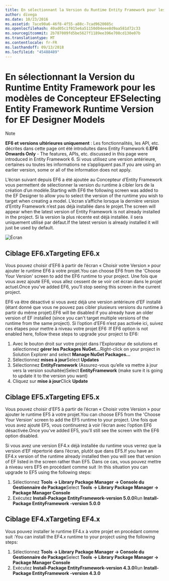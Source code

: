 ```yaml
---
title: En sélectionnant la Version du Runtime Entity Framework pour les modèles de Concepteur EF - EF6
author: divega
ms.date: 10/23/2016
ms.assetid: 7ace90a6-46f8-4f55-a88c-7cad9620085c
ms.openlocfilehash: 40ad05c1f015e6a51150d04eee8d9aa581d72c33
ms.sourcegitcommit: 2b787009fd5be5627f1189ee396e708cd130e07b
ms.translationtype: MT
ms.contentlocale: fr-FR
ms.lasthandoff: 09/13/2018
ms.locfileid: "45488489"
---
```

# <a name="selecting-entity-framework-runtime-version-for-ef-designer-models"></a><span data-ttu-id="ae399-102">En sélectionnant la Version du Runtime Entity Framework pour les modèles de Concepteur EF</span><span class="sxs-lookup"><span data-stu-id="ae399-102">Selecting Entity Framework Runtime Version for EF Designer Models</span></span>
> [!NOTE]
> <span data-ttu-id="ae399-103">**EF6 et versions ultérieures uniquement** : Les fonctionnalités, les API, etc. décrites dans cette page ont été introduites dans Entity Framework 6.</span><span class="sxs-lookup"><span data-stu-id="ae399-103">**EF6 Onwards Only** - The features, APIs, etc. discussed in this page were introduced in Entity Framework 6.</span></span> <span data-ttu-id="ae399-104">Si vous utilisez une version antérieure, certaines ou toutes les informations ne s’appliquent pas.</span><span class="sxs-lookup"><span data-stu-id="ae399-104">If you are using an earlier version, some or all of the information does not apply.</span></span>

<span data-ttu-id="ae399-105">L’écran suivant depuis EF6 a été ajoutée au Concepteur d’Entity Framework vous permettent de sélectionner la version du runtime à cibler lors de la création d’un modèle.</span><span class="sxs-lookup"><span data-stu-id="ae399-105">Starting with EF6 the following screen was added to the EF Designer to allow you to select the version of the runtime you wish to target when creating a model.</span></span> <span data-ttu-id="ae399-106">L’écran s’affiche lorsque la dernière version d’Entity Framework n’est pas déjà installée dans le projet.</span><span class="sxs-lookup"><span data-stu-id="ae399-106">The screen will appear when the latest version of Entity Framework is not already installed in the project.</span></span> <span data-ttu-id="ae399-107">Si la version la plus récente est déjà installée. il sera uniquement utilisé par défaut.</span><span class="sxs-lookup"><span data-stu-id="ae399-107">If the latest version is already installed it will just be used by default.</span></span>

![Écran](~/ef6/media/screen.png)


## <a name="targeting-ef6x"></a><span data-ttu-id="ae399-109">Ciblage EF6.x</span><span class="sxs-lookup"><span data-stu-id="ae399-109">Targeting EF6.x</span></span>

<span data-ttu-id="ae399-110">Vous pouvez choisir d’EF6 à partir de l’écran « Choisir votre Version » pour ajouter le runtime EF6 à votre projet.</span><span class="sxs-lookup"><span data-stu-id="ae399-110">You can choose EF6 from the 'Choose Your Version' screen to add the EF6 runtime to your project.</span></span> <span data-ttu-id="ae399-111">Une fois que vous avez ajouté EF6, vous allez cessent de se voir cet écran dans le projet actuel.</span><span class="sxs-lookup"><span data-stu-id="ae399-111">Once you've added EF6, you’ll stop seeing this screen in the current project.</span></span>

<span data-ttu-id="ae399-112">EF6 va être désactivé si vous avez déjà une version antérieure d’EF installé (étant donné que vous ne pouvez pas cibler plusieurs versions du runtime à partir du même projet).</span><span class="sxs-lookup"><span data-stu-id="ae399-112">EF6 will be disabled if you already have an older version of EF installed (since you can't target multiple versions of the runtime from the same project).</span></span> <span data-ttu-id="ae399-113">Si l’option d’EF6 n’est pas activée ici, suivez ces étapes pour mettre à niveau votre projet EF6 :</span><span class="sxs-lookup"><span data-stu-id="ae399-113">If EF6 option is not enabled here, follow these steps to upgrade your project to EF6:</span></span>

1.  <span data-ttu-id="ae399-114">Avec le bouton droit sur votre projet dans l’Explorateur de solutions et sélectionnez **gérer les Packages NuGet...**</span><span class="sxs-lookup"><span data-stu-id="ae399-114">Right-click on your project in Solution Explorer and select **Manage NuGet Packages...**</span></span>
2.  <span data-ttu-id="ae399-115">Sélectionnez **mises à jour**</span><span class="sxs-lookup"><span data-stu-id="ae399-115">Select **Updates**</span></span>
3.  <span data-ttu-id="ae399-116">Sélectionnez **EntityFramework** (Assurez-vous qu’elle va mettre à jour vers la version souhaitée)</span><span class="sxs-lookup"><span data-stu-id="ae399-116">Select **EntityFramework** (make sure it is going to update it to the version you want)</span></span>
4.  <span data-ttu-id="ae399-117">Cliquez sur **mise à jour**</span><span class="sxs-lookup"><span data-stu-id="ae399-117">Click **Update**</span></span>

 

## <a name="targeting-ef5x"></a><span data-ttu-id="ae399-118">Ciblage EF5.x</span><span class="sxs-lookup"><span data-stu-id="ae399-118">Targeting EF5.x</span></span>

<span data-ttu-id="ae399-119">Vous pouvez choisir d’EF5 à partir de l’écran « Choisir votre Version » pour ajouter le runtime EF5 à votre projet.</span><span class="sxs-lookup"><span data-stu-id="ae399-119">You can choose EF5 from the 'Choose Your Version' screen to add the EF5 runtime to your project.</span></span> <span data-ttu-id="ae399-120">Une fois que vous avez ajouté EF5, vous continuerez à voir l’écran avec l’option EF6 désactivée.</span><span class="sxs-lookup"><span data-stu-id="ae399-120">Once you've added EF5, you’ll still see the screen with the EF6 option disabled.</span></span>

<span data-ttu-id="ae399-121">Si vous avez une version EF4.x déjà installée du runtime vous verrez que la version d’EF répertorié dans l’écran, plutôt que dans EF5.</span><span class="sxs-lookup"><span data-stu-id="ae399-121">If you have an EF4.x version of the runtime already installed then you will see that version of EF listed in the screen rather than EF5.</span></span> <span data-ttu-id="ae399-122">Dans ce cas, vous pouvez mettre à niveau vers EF5 en procédant comme suit :</span><span class="sxs-lookup"><span data-stu-id="ae399-122">In this situation you can upgrade to EF5 using the following steps:</span></span>

1.  <span data-ttu-id="ae399-123">Sélectionnez **Tools -&gt; Library Package Manager -&gt; Console du Gestionnaire de Package**</span><span class="sxs-lookup"><span data-stu-id="ae399-123">Select **Tools -&gt; Library Package Manager -&gt; Package Manager Console**</span></span>
2.  <span data-ttu-id="ae399-124">Exécutez **Install-Package EntityFramework-version 5.0.0**</span><span class="sxs-lookup"><span data-stu-id="ae399-124">Run **Install-Package EntityFramework -version 5.0.0**</span></span>

 

## <a name="targeting-ef4x"></a><span data-ttu-id="ae399-125">Ciblage EF4.x</span><span class="sxs-lookup"><span data-stu-id="ae399-125">Targeting EF4.x</span></span>

<span data-ttu-id="ae399-126">Vous pouvez installer le runtime EF4.x à votre projet en procédant comme suit :</span><span class="sxs-lookup"><span data-stu-id="ae399-126">You can install the EF4.x runtime to your project using the following steps:</span></span>

1.  <span data-ttu-id="ae399-127">Sélectionnez **Tools -&gt; Library Package Manager -&gt; Console du Gestionnaire de Package**</span><span class="sxs-lookup"><span data-stu-id="ae399-127">Select **Tools -&gt; Library Package Manager -&gt; Package Manager Console**</span></span>
2.  <span data-ttu-id="ae399-128">Exécutez **Install-Package EntityFramework-version 4.3.0**</span><span class="sxs-lookup"><span data-stu-id="ae399-128">Run **Install-Package EntityFramework -version 4.3.0**</span></span>
